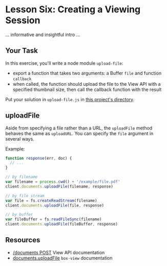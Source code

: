 # Lesson Six: Creating a Viewing Session

... informative and insightful intro ...

## Your Task

In this exercise, you'll write a node module `upload-file`:
- export a function that takes two arguments: a Buffer `file` and function `callback`
- when called, the function should upload the file to the View API with a specified thumbnail size, then call the callback function with the result

Put your solution in `upload-file.js` in [this project's directory](/open/05-upload-file).

## uploadFile

Aside from specifying a file rather than a URL, the `uploadFile` method behaves the same as `uploadURL`. You can specify the `file` argument in several ways.

Example:
```js
function response(err, doc) {
  // ...
}

// by filename
var filename = process.cwd() + '/example/file.pdf'
client.documents.uploadFile(filename, response)

// by file stream
var file = fs.createReadStream(filename)
client.documents.uploadFile(file, response)

// by buffer
var fileBuffer = fs.readFileSync(filename)
client.documents.uploadFile(fileBuffer, response)
```

## Resources

* [/documents POST](https://developers.box.com/view/#post-documents) View API documentation
* [documents.uploadFile](https://www.npmjs.org/package/box-view#uploadfile) `box-view` documentation
